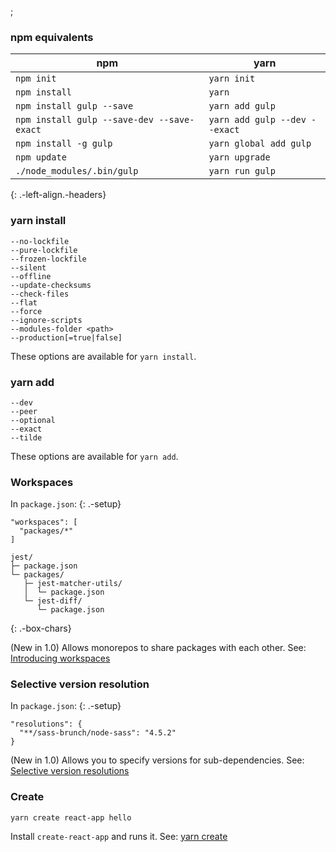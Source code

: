;

### npm equivalents

<table><thead><tr class="header"><th>npm</th><th>yarn</th></tr></thead><tbody><tr class="odd"><td><code>npm init</code></td><td><code>yarn init</code></td></tr><tr class="even"><td><code>npm install</code></td><td><code>yarn</code></td></tr><tr class="odd"><td><code>npm install gulp --save</code></td><td><code>yarn add gulp</code></td></tr><tr class="even"><td><code>npm install gulp --save-dev --save-exact</code></td><td><code>yarn add gulp --dev --exact</code></td></tr><tr class="odd"><td><code>npm install -g gulp</code></td><td><code>yarn global add gulp</code></td></tr><tr class="even"><td><code>npm update</code></td><td><code>yarn upgrade</code></td></tr><tr class="odd"><td><code>./node_modules/.bin/gulp</code></td><td><code>yarn run gulp</code></td></tr></tbody></table>

{: .-left-align.-headers}

### yarn install

    --no-lockfile
    --pure-lockfile
    --frozen-lockfile
    --silent
    --offline
    --update-checksums
    --check-files
    --flat
    --force
    --ignore-scripts
    --modules-folder <path>
    --production[=true|false]

These options are available for `yarn install`.

### yarn add

    --dev
    --peer
    --optional
    --exact
    --tilde

These options are available for `yarn add`.

### Workspaces

In `package.json`: {: .-setup}

    "workspaces": [
      "packages/*"
    ]

    jest/
    ├─ package.json
    └─ packages/
       ├─ jest-matcher-utils/
       │  └─ package.json
       └─ jest-diff/
          └─ package.json

{: .-box-chars}

(New in 1.0) Allows monorepos to share packages with each other. See: [Introducing workspaces](https://yarnpkg.com/blog/2017/08/02/introducing-workspaces/)

### Selective version resolution

In `package.json`: {: .-setup}

    "resolutions": {
      "**/sass-brunch/node-sass": "4.5.2"
    }

(New in 1.0) Allows you to specify versions for sub-dependencies. See: [Selective version resolutions](https://github.com/yarnpkg/yarn/pull/4105)

### Create

    yarn create react-app hello

Install `create-react-app` and runs it. See: [yarn create](https://github.com/yarnpkg/rfcs/blob/master/implemented/0000-yarn-create.md)
